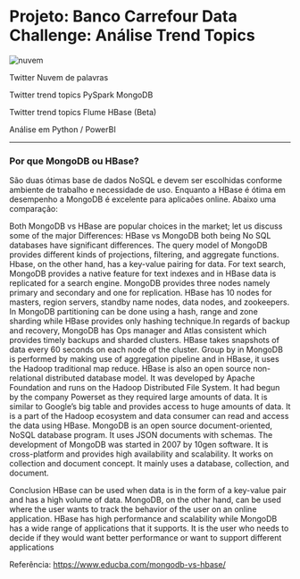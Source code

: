 # Projeto: Banco Carrefour Data Challenge: Análise Trend Topics

![nuvem](https://github.com/rodglins/Twitter-Data-Analysis/blob/master/nuvem.png)



Twitter Nuvem de palavras

Twitter trend topics PySpark MongoDB

Twitter trend topics Flume HBase (Beta)

Análise em Python / PowerBI

-------------

### Por que MongoDB ou HBase?

São duas ótimas base de dados NoSQL e devem ser escolhidas conforme ambiente de trabalho e necessidade de uso. Enquanto a HBase é ótima em desempenho a MongoDB é excelente para aplicaões online. Abaixo uma comparação:

Both MongoDB vs HBase are popular choices in the market; let us discuss some of the major Differences: HBase vs MongoDB both being No SQL databases have significant differences. The query model of MongoDB provides different kinds of projections, filtering, and aggregate functions. Hbase, on the other hand, has a key-value pairing for data. For text search, MongoDB provides a native feature for text indexes and in HBase data is replicated for a search engine. MongoDB provides three nodes namely primary and secondary and one for replication. HBase has 10 nodes for masters, region servers, standby name nodes, data nodes, and zookeepers. In MongoDB partitioning can be done using a hash, range and zone sharding while HBase provides only hashing technique.In regards of backup and recovery, MongoDB has Ops manager and Atlas consistent which provides timely backups and sharded clusters. HBase takes snapshots of data every 60 seconds on each node of the cluster. Group by in MongoDB is performed by making use of aggregation pipeline and in HBase, it uses the Hadoop traditional map reduce. HBase is also an open source non-relational distributed database model. It was developed by Apache Foundation and runs on the Hadoop Distributed File System. It had begun by the company Powerset as they required large amounts of data. It is similar to Google’s big table and provides access to huge amounts of data. It is a part of the Hadoop ecosystem and data consumer can read and access the data using HBase. MongoDB is an open source document-oriented, NoSQL database program. It uses JSON documents with schemas. The development of MongoDB was started in 2007 by 10gen software. It is cross-platform and provides high availability and scalability. It works on collection and document concept. It mainly uses a database, collection, and document. 

Conclusion
HBase can be used when data is in the form of a key-value pair and has a high volume of data. MongoDB, on the other hand, can be used where the user wants to track the behavior of the user on an online application. HBase has high performance and scalability while MongoDB has a wide range of applications that it supports. It is the user who needs to decide if they would want better performance or want to support different applications

Referência:
https://www.educba.com/mongodb-vs-hbase/
